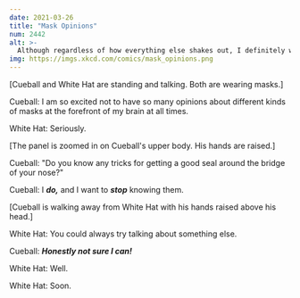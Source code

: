 ```yaml
---
date: 2021-03-26
title: "Mask Opinions"
num: 2442
alt: >-
  Although regardless of how everything else shakes out, I definitely won't mind if the norm "wear a mask if you're feeling sick" sticks around after this.
img: https://imgs.xkcd.com/comics/mask_opinions.png
---
```

[Cueball and White Hat are standing and talking. Both are wearing masks.]

Cueball: I am so excited not to have so many opinions about different kinds of masks at the forefront of my brain at all times.

White Hat: Seriously.

[The panel is zoomed in on Cueball's upper body. His hands are raised.]

Cueball: "Do you know any tricks for getting a good seal around the bridge of your nose?"

Cueball: I ***do,*** and I want to ***stop*** knowing them.

[Cueball is walking away from White Hat with his hands raised above his head.]

White Hat: You could always try talking about something else.

Cueball: ***Honestly not sure I can!***

White Hat: Well.

White Hat: Soon.